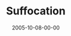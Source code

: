---
layout: message
category: message
series: "Room To Breathe"
title: "Suffocation"
date: 2005-10-08-00-00
message_id: 99
audio: "http://s3.amazonaws.com/crossroads-media/messages/audio/Room_To_Breathe_01_10-09-05_Suffocation.mp3"
audio-duration: "36:47"
explicit: false
---